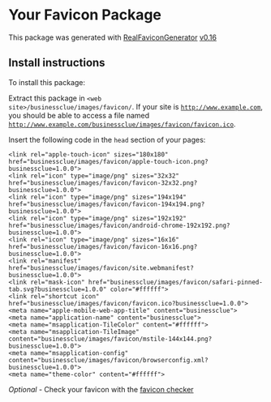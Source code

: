# Your Favicon Package

This package was generated with [RealFaviconGenerator](https://realfavicongenerator.net/) [v0.16](https://realfavicongenerator.net/change_log#v0.16)

## Install instructions

To install this package:

Extract this package in <code>&lt;web site&gt;/businessclue/images/favicon/</code>. If your site is <code>http://www.example.com</code>, you should be able to access a file named <code>http://www.example.com/businessclue/images/favicon/favicon.ico</code>.

Insert the following code in the `head` section of your pages:

    <link rel="apple-touch-icon" sizes="180x180" href="businessclue/images/favicon/apple-touch-icon.png?businessclue=1.0.0">
    <link rel="icon" type="image/png" sizes="32x32" href="businessclue/images/favicon/favicon-32x32.png?businessclue=1.0.0">
    <link rel="icon" type="image/png" sizes="194x194" href="businessclue/images/favicon/favicon-194x194.png?businessclue=1.0.0">
    <link rel="icon" type="image/png" sizes="192x192" href="businessclue/images/favicon/android-chrome-192x192.png?businessclue=1.0.0">
    <link rel="icon" type="image/png" sizes="16x16" href="businessclue/images/favicon/favicon-16x16.png?businessclue=1.0.0">
    <link rel="manifest" href="businessclue/images/favicon/site.webmanifest?businessclue=1.0.0">
    <link rel="mask-icon" href="businessclue/images/favicon/safari-pinned-tab.svg?businessclue=1.0.0" color="#ffffff">
    <link rel="shortcut icon" href="businessclue/images/favicon/favicon.ico?businessclue=1.0.0">
    <meta name="apple-mobile-web-app-title" content="businessclue">
    <meta name="application-name" content="businessclue">
    <meta name="msapplication-TileColor" content="#ffffff">
    <meta name="msapplication-TileImage" content="businessclue/images/favicon/mstile-144x144.png?businessclue=1.0.0">
    <meta name="msapplication-config" content="businessclue/images/favicon/browserconfig.xml?businessclue=1.0.0">
    <meta name="theme-color" content="#ffffff">

*Optional* - Check your favicon with the [favicon checker](https://realfavicongenerator.net/favicon_checker)